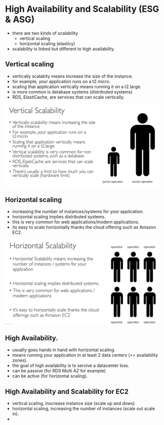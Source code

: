 # High Availability and Scalability (ESG & ASG)

- there are two kinds of scalability
  - vertical scaling
  - horizontal scaling (elasticy)
- scalability is linked but different to high availability.

## Vertical scaling
- vertically scalabity means increase the size of the instance.
- for example, your application runs on a t2.micro.
- scaling that application vertically means running it on a t2.large.
- is more common is database systems (distributed systems)
- RDS, ElastiCache, are services that can scale vertically.

![Alt text](image.png)

## Horizontal scaling
- increasing the number of instances/systems for your application.
- horizontal scaling implies distributed systems.
- this is very common for web applications/modern applications.
- its easy to scale horizontally thanks the cloud offering such as Amazon EC2.

![Alt text](image-1.png)

## High Availability.
- usually goes hands in hand with horizontal scaling.
- means running your application in at least 2 data centers (== availability zones).
- the goal of high availability is to servive a datacenter loss.
- can be passive (for RDS Multi AZ for example)
- can be active (for horizontal scaling).

## High Availability and Scalability for EC2
- vertical scaling, inscrease instance size (scale up and dows)
- horizontal scaling, increasing the number of instances (scale out scale in).
- 